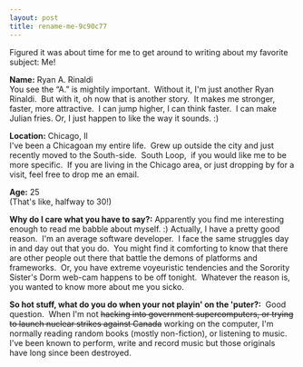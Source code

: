 ```yaml
---
layout: post
title: rename-me-9c90c77
---
```

Figured it was about time for me to get around to writing about my
favorite subject: Me!

**Name:** Ryan A. Rinaldi\
You see the “A.” is mightily important.  Without it, I'm just another
Ryan Rinaldi.  But with it, oh now that is another story.  It makes me
stronger, faster, more attractive.  I can jump higher, I can think
faster.  I can make Julian fries. Or, I just happen to like the way it
sounds. :)

**Location:** Chicago, Il\
I've been a Chicagoan my entire life.  Grew up outside the city and just
recently moved to the South-side.  South Loop,  if you would like me to
be more specific.  If you are living in the Chicago area, or just
dropping by for a visit, feel free to drop me an email.

**Age:** 25\
(That's like, halfway to 30!) 

**Why do I care what you have to say?:** Apparently you find me
interesting enough to read me babble about myself. :) Actually, I have a
pretty good reason.  I'm an average software developer.  I face the same
struggles day in and day out that you do.  You might find it comforting
to know that there are other people out there that battle the demons of
platforms and frameworks.  Or, you have extreme voyeuristic tendencies
and the Sorority Sister's Dorm web-cam happens to be off tonight. 
Whatever the reason is, you wanted to know more about me you sicko.

**So hot stuff, what do you do when your not playin' on the 'puter?:** 
Good question.  When I'm not ~~hacking into government supercomputers,
or trying to launch nuclear strikes against Canada~~ working on the
computer, I'm normally reading random books (mostly non-fiction), or
listening to music.  I've been known to perform, write and record music
but those originals have long since been destroyed.
